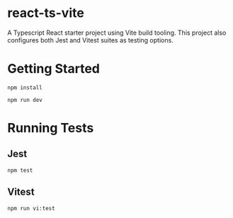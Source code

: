 # react-ts-vite

A Typescript React starter project using Vite build tooling. This project also
configures both Jest and Vitest suites as testing options.

# Getting Started

`npm install`

`npm run dev`


# Running Tests

## Jest

`npm test`

## Vitest

`npm run vi:test`


